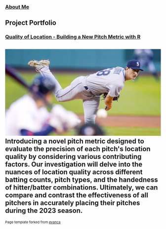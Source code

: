 ### [About Me](/aboutme.md)

## Project Portfolio

### [Quality of Location - Building a New Pitch Metric with R](https://drose1988.github.io/pitch_location_quality_project/)
[<img src="images/6287190ed833f.image.jpg"/>](https://drose1988.github.io/pitch_location_quality_project/)
Introducing a novel pitch metric designed to evaluate the precision of each pitch's location quality by considering various contributing factors. Our investigation will delve into the nuances of location quality across different batting counts, pitch types, and the handedness of hitter/batter combinations. Ultimately, we can compare and contrast the effectiveness of all pitchers in accurately placing their pitches during the 2023 season.
---
<p style="font-size:11px">Page template forked from <a href="https://github.com/evanca/quick-portfolio">evanca</a></p>
<!-- Remove above link if you don't want to attibute -->

